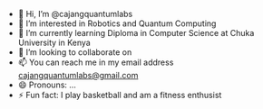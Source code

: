 - 👋 Hi, I’m @cajangquantumlabs
- 👀 I’m interested in Robotics and Quantum Computing
- 🌱 I’m currently learning Diploma in Computer Science at Chuka University in Kenya
- 💞️ I’m looking to collaborate on 
- 📫 You can reach me in my email address cajangquantumlabs@gmail.com
- 😄 Pronouns: ...
- ⚡ Fun fact: I play basketball and am a fitness enthusist

<!---
cajangquantumlabs/cajangquantumlabs is a ✨ special ✨ repository because its `README.md` (this file) appears on your GitHub profile.
You can click the Preview link to take a look at your changes.
--->
